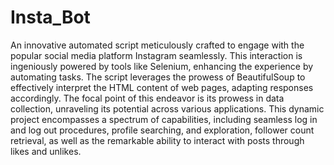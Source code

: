 # Insta_Bot

An innovative automated script meticulously crafted to engage with the popular social media platform Instagram seamlessly. This interaction is ingeniously powered by tools like Selenium, enhancing the experience by automating tasks. The script leverages the prowess of BeautifulSoup to effectively interpret the HTML content of web pages, adapting responses accordingly. The focal point of this endeavor is its prowess in data collection, unraveling its potential across various applications. This dynamic project encompasses a spectrum of capabilities, including seamless log in and log out procedures, profile searching, and exploration, follower count retrieval, as well as the remarkable ability to interact with posts through likes and unlikes.
